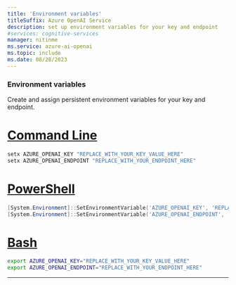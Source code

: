 ```yaml
---
title: 'Environment variables'
titleSuffix: Azure OpenAI Service
description: set up environment variables for your key and endpoint
#services: cognitive-services
manager: nitinme
ms.service: azure-ai-openai
ms.topic: include
ms.date: 08/28/2023
---
```



### Environment variables

Create and assign persistent environment variables for your key and endpoint.

# [Command Line](#tab/command-line)

```cmd
setx AZURE_OPENAI_KEY "REPLACE_WITH_YOUR_KEY_VALUE_HERE" 
setx AZURE_OPENAI_ENDPOINT "REPLACE_WITH_YOUR_ENDPOINT_HERE" 
```

# [PowerShell](#tab/powershell)

```powershell
[System.Environment]::SetEnvironmentVariable('AZURE_OPENAI_KEY', 'REPLACE_WITH_YOUR_KEY_VALUE_HERE', 'User')
[System.Environment]::SetEnvironmentVariable('AZURE_OPENAI_ENDPOINT', 'REPLACE_WITH_YOUR_ENDPOINT_HERE', 'User')
```

# [Bash](#tab/bash)

```bash
export AZURE_OPENAI_KEY="REPLACE_WITH_YOUR_KEY_VALUE_HERE"
export AZURE_OPENAI_ENDPOINT="REPLACE_WITH_YOUR_ENDPOINT_HERE"
```

---
